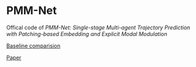 # PMM-Net
Offical code of *PMM-Net: Single-stage Multi-agent Trajectory Prediction with Patching-based Embedding and Explicit Modal Modulation*

[Baseline comparision](https://github.com/TIB-K330/pmm-net/blob/main/eth.png)

[Paper](https://arxiv.org/abs/2410.19544)

